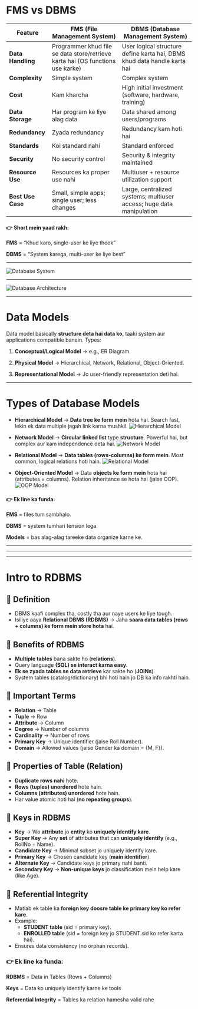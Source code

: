 # FMS vs DBMS
| Feature           | **FMS (File Management System)**                                               | **DBMS (Database Management System)**                                    |
| ----------------- | ------------------------------------------------------------------------------ | ------------------------------------------------------------------------ |
| **Data Handling** | Programmer khud file se data store/retrieve karta hai (OS functions use karke) | User logical structure define karta hai, DBMS khud data handle karta hai |
| **Complexity**    | Simple system                                                                  | Complex system                                                           |
| **Cost**          | Kam kharcha                                                                    | High initial investment (software, hardware, training)                   |
| **Data Storage**  | Har program ke liye alag data                                                  | Data shared among users/programs                                         |
| **Redundancy**    | Zyada redundancy                                                               | Redundancy kam hoti hai                                                  |
| **Standards**     | Koi standard nahi                                                              | Standard enforced                                                        |
| **Security**      | No security control                                                            | Security & integrity maintained                                          |
| **Resource Use**  | Resources ka proper use nahi                                                   | Multiuser + resource utilization support                                 |
| **Best Use Case** | Small, simple apps; single user; less changes                                  | Large, centralized systems; multiuser access; huge data manipulation     |

#### 👉 Short mein yaad rakh:

**FMS** = “Khud karo, single-user ke liye theek”

**DBMS** = “System karega, multi-user ke liye best”




****

![Database System](src/intro1.png)


****

![Database Architecture](src/intro2.png)

****



# Data Models

Data model basically **structure deta hai data ko**, taaki system aur applications compatible banein.
Types:
1. **Conceptual/Logical Model** → e.g., ER Diagram.

2. **Physical Model** → Hierarchical, Network, Relational, Object-Oriented.

3. **Representational Model** → Jo user-friendly representation deti hai.

****

# Types of Database Models
* **Hierarchical Model** → **Data tree ke form mein** hota hai. Search fast, lekin ek data multiple jagah link karna mushkil.
  ![Hierarchical Model](src/intro3.png)

* **Network Model** → **Circular linked list** type **structure**. Powerful hai, but complex aur kam independence deta hai.
  ![Network Model](src/Screenshot%202025-08-25%20091155.png)

* **Relational Model** → **Data tables (rows-columns) ke form mein**. Most common, logical relations hoti hain.
  ![Relational Model](src/intro4.png)

* **Object-Oriented Model** → Data **objects ke form mein** hota hai (attributes = columns). Relation inheritance se hota hai (jaise OOP).
  ![OOP Model](src/intro5.png)

#### 👉 Ek line ka funda:

**FMS** = files tum sambhalo.

**DBMS** = system tumhari tension lega.

**Models** = bas alag-alag tareeke data organize karne ke.


****
****
****

# Intro to RDBMS

## 🔹 Definition
* DBMS kaafi complex tha, costly tha aur naye users ke liye tough.
* Isiliye aaya **Relational DBMS (RDBMS)** → Jaha **saara data tables (rows + columns) ke form mein store hota** hai.

## 🔹 Benefits of RDBMS
* **Multiple tables** bana sakte ho (**relations**).
* Query language **(SQL) se interact karna easy.**
* **Ek se zyada tables se data retrieve** kar sakte ho (**JOINs**).
* System tables (catalog/dictionary) bhi hoti hain jo DB ka info rakhti hain.

## 🔹 Important Terms
* **Relation** → Table
* **Tuple** → Row
* **Attribute** → Column
* **Degree** → Number of columns
* **Cardinality** → Number of rows
* **Primary Key** → Unique identifier (jaise Roll Number).
* **Domain** → Allowed values (jaise Gender ka domain = {M, F}).

## 🔹 Properties of Table (Relation)
* **Duplicate rows nahi** hote.
* **Rows (tuples) unordered** hote hain.
* **Columns (attributes) unordered** hote hain.
* Har value atomic hoti hai (**no repeating groups**).

## 🔹 Keys in RDBMS
* **Key** → Wo **attribute** jo **entity** ko **uniquely identify kare**.
* **Super Key** → Any **set** of attributes that can **uniquely identify** (e.g., RollNo + Name).
* **Candidate Key** → Minimal subset jo uniquely identify kare.
* **Primary Key** → Chosen candidate key (**main identifier**).
* **Alternate Key** → Candidate keys jo primary nahi banti.
* **Secondary Key** → **Non-unique keys** jo classification mein help kare (like Age).

## 🔹 Referential Integrity
* Matlab ek table ka **foreign key doosre table ke primary key ko refer kare**.
* Example:
    * **STUDENT table** (sid = primary key).
    * **ENROLLED table** (sid = foreign key jo STUDENT.sid ko refer karta hai).
* Ensures data consistency (no orphan records).

### 👉 Ek line ka funda:

**RDBMS** = Data in Tables (Rows + Columns)

**Keys** = Data ko uniquely identify karne ke tools

**Referential Integrity** = Tables ka relation hamesha valid rahe
